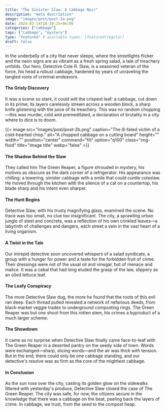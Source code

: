 ```yaml
---
title: "The Sinister Slaw: A Cabbage Noir"
description: "meta description"
image: "images/post/post-2a.png"
date: 2024-03-14T18:19:25+06:00
categories: ["cabbage"]
tags: ["cabbage", "mystery"]
type: "featured" # available types: [featured/regular]
draft: false
---
```


In the underbelly of a city that never sleeps, where the streetlights flicker and the neon signs are as vibrant as a fresh spring salad, a tale of treachery unfolds. Our hero, Detective Cole R. Slaw, is a seasoned veteran of the force, his head a robust cabbage, hardened by years of unraveling the tangled roots of criminal endeavors.

#### The Grisly Discovery
It was a scene so stark, it could wilt the crispest leaf: a cabbage, cut down in its prime, its layers carelessly strewn across a wooden block, a sharp knife glistening with the juice of its treachery. This was no random chopping—this was murder, cold and premeditated, a declaration of brutality in a city where to dice is to doom.

{{< image src="images/post/post-2b.png" caption="The ill-fated victim of a cold-hearted chop." alt="A chopped cabbage on a cutting board" height="" width="" position="center" command="fill" option="q100" class="img-fluid" title="image title" webp="false" >}}

#### The Shadow Behind the Slaw
They called him The Green Reaper, a figure shrouded in mystery, his motives as obscure as the dark corner of a refrigerator. His appearance was chilling: a towering, sinister cabbage with a smile that could curdle coleslaw. He moved through the kitchen with the silence of a cat on a countertop, his blade sharp and his intent even sharper.

#### The Hunt Begins
Detective Slaw, with his trusty magnifying glass, examined the scene. No trace was too small, no clue too insignificant. The city, a sprawling urban jungle of steel and concrete, was a reflection of his own crinkled leaves—a labyrinth of challenges and dangers, each street a vein in the vast heart of a living organism.

#### A Twist in the Tale
Our intrepid detective soon uncovered whispers of a salad syndicate, a group with a hunger for power and a taste for the forbidden fruit of crime. Their dressings were not of the usual oil and vinegar, but of menace and malice. It was a cabal that had long eluded the grasp of the law, slippery as an oiled lettuce leaf.

#### The Leafy Conspiracy
The more Detective Slaw dug, the more he found that the roots of this evil ran deep. Each thread pulled revealed a network of nefarious deeds, from black-market veggie trades to underground composting rings. The Green Reaper was but one shoot from this rotten stem, his crimes a byproduct of a much larger scheme.

#### The Showdown
It came as no surprise when Detective Slaw finally came face-to-leaf with The Green Reaper in a deserted pantry on the seedy side of town. Words were exchanged—sharp, slicing words—and the air was thick with tension. But in the end, there could only be one cabbage standing, and our detective's resolve was as firm as the core of the mightiest cabbage.

#### In Conclusion
As the sun rose over the city, casting its golden glow on the sidewalks littered with yesterday's produce, Detective Slaw closed the case of The Green Reaper. The city was safe, for now, the citizens secure in the knowledge that there was a cabbage on the beat, peeling back the layers of crime. In cabbage, we trust, from the seed to the compost heap.